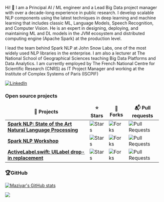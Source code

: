 Hi! 👋 I am a Principal AI / ML engineer and a Lead Big Data project manager with over a decade-long experience in public research. I develop scalable NLP components using the latest techniques in deep learning and machine learning that includes classic ML, Language Models, Speech Recognition, and Computer Vision. He is an expert in designing, deploying, and maintaining ML and DL models in the JVM ecosystem and distributed computing engine (Apache Spark) at the production level.

I lead the team behind Spark NLP at John Snow Labs, one of the most widely used NLP libraries in the enterprise. I am also a lecturer at The National School of Geographical Sciences teaching Big Data Platforms and Data Analytics. I am currently employed by The French National Centre for Scientific Research (CNRS) as IT Project Manager and working at the Institute of Complex Systems of Paris (ISCPIF)

[![LinkedIn](https://img.shields.io/badge/LinkedIn-%230077B5.svg?logo=linkedin&logoColor=white)](https://linkedin.com/in/shailesh5300 )

<h3>Open source projects</h3>
<table>
  <thead align="center">
    <tr border: none;>
      <td><b>🎁 Projects</b></td>
      <td><b>⭐ Stars</b></td>
      <td><b>🍴 Forks</b></td>
      <td><b>📬 Pull requests</b></td>
    </tr>
  </thead>
  <tbody>
    <tr>
      <td><a href="https://github.com/JohnSnowLabs/spark-nlp"><b>Spark NLP: State of the Art Natural Language Processing</b></a></td>
      <td><img alt="Stars" src="https://img.shields.io/github/stars/JohnSnowLabs/spark-nlp?style=flat-square&labelColor=343b41"/></td>
      <td><img alt="Forks" src="https://img.shields.io/github/forks/JohnSnowLabs/spark-nlp?style=flat-square&labelColor=343b41"/></td>
      <td><img alt="Pull Requests" src="https://img.shields.io/github/issues-pr/JohnSnowLabs/spark-nlp?style=flat-square&labelColor=343b41"/></td>
    </tr>
    <tr>
      <td><a href="https://github.com/JohnSnowLabs/spark-nlp-workshop"><b>Spark NLP Workshop</b></a></td>
      <td><img alt="Stars" src="https://img.shields.io/github/stars/JohnSnowLabs/spark-nlp-workshop?style=flat-square&labelColor=343b41"/></td>
      <td><img alt="Forks" src="https://img.shields.io/github/forks/JohnSnowLabs/spark-nlp-workshop?style=flat-square&labelColor=343b41"/></td>
      <td><img alt="Pull Requests" src="https://img.shields.io/github/issues-pr/JohnSnowLabs/spark-nlp-workshop?style=flat-square&labelColor=343b41"/></td>
    </tr>
    <tr>
      <td><a href="https://github.com/optonaut/ActiveLabel.swift"><b>ActiveLabel.swift: UILabel drop-in replacement</b></a></td>
      <td><img alt="Stars" src="https://img.shields.io/github/stars/optonaut/ActiveLabel.swift?style=flat-square&labelColor=343b41"/></td>
      <td><img alt="Forks" src="https://img.shields.io/github/forks/optonaut/ActiveLabel.swift?style=flat-square&labelColor=343b41"/></td>
      <td><img alt="Pull Requests" src="https://img.shields.io/github/issues-pr/optonaut/ActiveLabel.swift?style=flat-square&labelColor=343b41"/></td>
    </tr>
	  
  </tbody>
</table>

### 🏆GitHub

[![Maziyar's GitHub stats](https://github-readme-stats.vercel.app/api?username=maziyarpanahi&include_all_commits=true&count_private=true&theme=monokai&show_icons=true)](https://github.com/maziyarpanahi)

![](https://github-profile-trophy.vercel.app/?username=maziyarpanahi&theme=monokai&no-frame=false&no-bg=false&margin-w=4)


<!-- #### Visitors (since 15 March 2022)

![Counter](https://count.getloli.com/get/@maziyarpanahi?theme=asoul)
 -->
